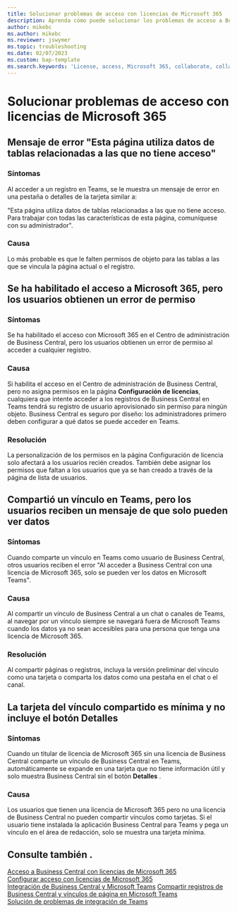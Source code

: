 ```yaml
---
title: Solucionar problemas de acceso con licencias de Microsoft 365
description: Aprenda cómo puede solucionar los problemas de acceso a Business Central con solo una licencia de Microsoft 365.
author: mikebc
ms.author: mikebc
ms.reviewer: jswymer
ms.topic: troubleshooting
ms.date: 02/07/2023
ms.custom: bap-template
ms.search.keywords: 'License, access, Microsoft 365, collaborate, collaboration, Teams, Microsoft Teams'
---
```


# <a name="troubleshoot-access-with-microsoft-365-licenses" />Solucionar problemas de acceso con licencias de Microsoft 365

## <a name="this-page-uses-data-from-related-tables-that-you-do-not-have-access-to-error-message" />Mensaje de error "Esta página utiliza datos de tablas relacionadas a las que no tiene acceso"

### <a name="symptoms" />Síntomas

Al acceder a un registro en Teams, se le muestra un mensaje de error en una pestaña o detalles de la tarjeta similar a:

"Esta página utiliza datos de tablas relacionadas a las que no tiene acceso. Para trabajar con todas las características de esta página, comuníquese con su administrador".

### <a name="cause" />Causa

Lo más probable es que le falten permisos de objeto para las tablas a las que se vincula la página actual o el registro.

## <a name="microsoft-365-access-has-been-enabled-but-users-get-a-permission-error" />Se ha habilitado el acceso a Microsoft 365, pero los usuarios obtienen un error de permiso

### <a name="symptoms-1" />Síntomas

Se ha habilitado el acceso con Microsoft 365 en el Centro de administración de Business Central, pero los usuarios obtienen un error de permiso al acceder a cualquier registro.

### <a name="cause-1" />Causa

Si habilita el acceso en el Centro de administración de Business Central, pero no asigna permisos en la página **Configuración de licencias**, cualquiera que intente acceder a los registros de Business Central en Teams tendrá su registro de usuario aprovisionado sin permiso para ningún objeto. Business Central es seguro por diseño: los administradores primero deben configurar a qué datos se puede acceder en Teams. 

### <a name="resolution" />Resolución

La personalización de los permisos en la página Configuración de licencia solo afectará a los usuarios recién creados. También debe asignar los permisos que faltan a los usuarios que ya se han creado a través de la página de lista de usuarios. 

## <a name="you-shared-a-link-in-teams-but-users-get-a-message-that-they-can-only-view-data" />Compartió un vínculo en Teams, pero los usuarios reciben un mensaje de que solo pueden ver datos

### <a name="symptoms-2" />Síntomas

Cuando comparte un vínculo en Teams como usuario de Business Central, otros usuarios reciben el error "Al acceder a Business Central con una licencia de Microsoft 365, solo se pueden ver los datos en Microsoft Teams".

### <a name="cause-2" />Causa

Al compartir un vínculo de Business Central a un chat o canales de Teams, al navegar por un vínculo siempre se navegará fuera de Microsoft Teams cuando los datos ya no sean accesibles para una persona que tenga una licencia de Microsoft 365.

### <a name="resolution-1" />Resolución

Al compartir páginas o registros, incluya la versión preliminar del vínculo como una tarjeta o comparta los datos como una pestaña en el chat o el canal.

## <a name="card-from-shared-link-is-minimal-and-doesnt-include-details-button" />La tarjeta del vínculo compartido es mínima y no incluye el botón Detalles

### <a name="symptoms-3" />Síntomas

Cuando un titular de licencia de Microsoft 365 sin una licencia de Business Central comparte un vínculo de Business Central en Teams, automáticamente se expande en una tarjeta que no tiene información útil y solo muestra Business Central sin el botón **Detalles** .

### <a name="cause-3" />Causa

Los usuarios que tienen una licencia de Microsoft 365 pero no una licencia de Business Central no pueden compartir vínculos como tarjetas. Si el usuario tiene instalada la aplicación Business Central para Teams y pega un vínculo en el área de redacción, solo se muestra una tarjeta mínima. 

## <a name="see-also" />Consulte también .

[Acceso a Business Central con licencias de Microsoft 365](admin-access-with-m365-license.md#minimum-requirements)  
[Configurar acceso con licencias de Microsoft 365](admin-access-with-m365-license-setup.md)  
[Integración de Business Central y Microsoft Teams](across-teams-overview.md)
[Compartir registros de Business Central y vínculos de página en Microsoft Teams](across-working-with-teams.md)  
[Solución de problemas de integración de Teams](admin-teams-troubleshooting.md)  
